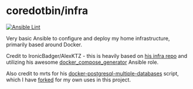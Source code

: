 # coredotbin/infra

[![Ansible Lint](https://github.com/coredotbin/infra/actions/workflows/ansible_lint.yaml/badge.svg)](https://github.com/coredotbin/infra/actions/workflows/ansible_lint.yaml)

Very basic Ansible to configure and deploy my home infrastructure, primarily based around Docker.

Credit to IronicBadger/AlexKTZ - this is heavily based on [his infra repo](https://github.com/ironicbadger/infra) and utilizing his awesome [docker_compose_generator](https://github.com/IronicBadger/ansible-role-docker-compose-generator) Ansible role.

Also credit to mrts for his [docker-postgresql-multiple-databases](https://github.com/mrts/docker-postgresql-multiple-databases) script, which I have [forked](https://github.com/coredotbin/docker-postgresql-multiple-databases) for my own uses in this project.
